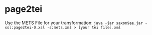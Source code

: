# page2tei

Use the METS File for your transformation:
``
java -jar saxon9ee.jar -xsl:page2tei-0.xsl -s:mets.xml > [your tei file].xml
``
